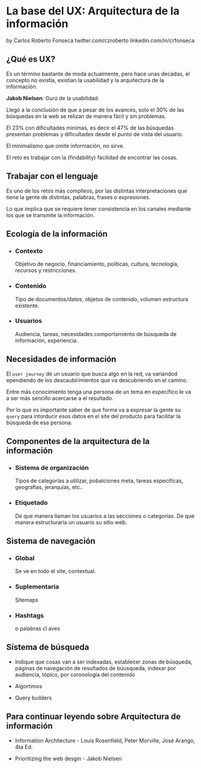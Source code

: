 # La base del UX: Arquitectura de la información

by Carlos Roberto Fonseca
twitter.com/czroberto
linkedin.com/in/crfonseca

## ¿Qué es UX?

Es un término bastante de moda actualmente, pero hace unas decádas, el concepto no existía, existían la usabilidad y la arquitectura de la información.

**Jakob Nielsen**: Gurú de la usabilidad.

Llegó a la conclusión de que a pesar de los avances, solo el 30% de las búsquedas en la web se relizan de manera fácil y sin problemas.

El 23% con dificultades minímas, es decir el 47% de las búsquedas presentan problemas y dificultades desde el punto de vista del usuario.

El minimalismo que omite información, no sirve.

El reto es trabajar con la (findability) facilidad de encontrar las cosas.

## Trabajar con el lenguaje

Es uno de los retos más complleos, por las distintas interpretaciones que tiene la gente de distintas, palabras, frases o expresiones.

Lo que implica que se requiere tener consistencia en los canales mediante los que se transmite la información.

## Ecología de la información

- ### Contexto

    Objetivo de negocio, financiamiento, políticas, cultura, tecnología, recursos y restricciones.
- ### Contenido

    Tipo de documentos/datos, objetos de contenido, volumen estructura existente.
- ### Usuarios

    Audiencia, tareas, necesidades comportamiento de búsqueda de información, experiencia.

## Necesidades de información

El `user journey` de un usuario que busca algo en la red, va variandod ependiendo de los descaubirimientos que va descubriendo en el camino.

Entre más conocimiento tenga una persona de un tema en específico le va a ser más sencillo acercarse a el resultado. 

Por lo que es importante saber de que forma va a expresar la gente su `query` para intorducir esos datos en el site del producto para facilitar la búsqueda de esa persona.

## Componentes de la arquitectura de la información

- ### Sistema de organización

    Tipos de categorías a utilizar, pobalciones meta, tareas especifícas, geografías, jerarquías, etc..
- ### Etiquetado

    De que manera llaman los usuarios a las secciones o categorías. De que manera estructuraría un usuario su sitio web.

## Sistema de navegación

- ### Global

    Se ve en todo el site, contextual.

- ### Suplementaria

    Sitemaps

- ### Hashtags
    o palabras cl aves

## Sístema de búsqueda

- Indique que cosas van a ser indexadas, establecer zonas de búsqueda, páginas de navegación de resultados de búusqueda, indexar por audiencia, tópico, por coronología del contenido

- Algortimos
- Query builders

## Para continuar leyendo sobre Arquitectura de información

- Information Architecture - Louis Rosenfield, Peter Morville, José Arango, 4ta Ed.

- Prioritizing the web desgin - Jakob Nielsen 

